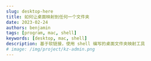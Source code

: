 ```yaml
---
slug: desktop-here
title: 如何让桌面映射到任何一个文件夹
date: 2023-02-24
authors: benjamin
tags: [program, mac, shell]
keywords: [desktop, mac, shell]
description: 基于软链接，使用 shell 编写的桌面文件夹映射工具
# image: /img/project/kz-admin.png
---
```

<!-- truncate -->

